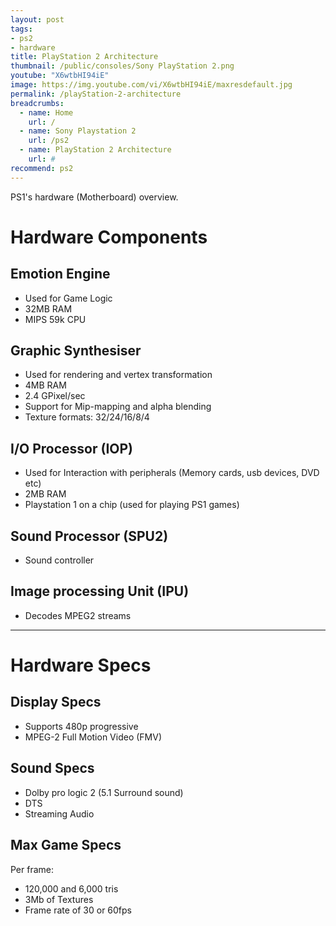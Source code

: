```yaml
---
layout: post
tags: 
- ps2
- hardware
title: PlayStation 2 Architecture
thumbnail: /public/consoles/Sony PlayStation 2.png
youtube: "X6wtbHI94iE"
image: https://img.youtube.com/vi/X6wtbHI94iE/maxresdefault.jpg
permalink: /playStation-2-architecture
breadcrumbs:
  - name: Home
    url: /
  - name: Sony Playstation 2
    url: /ps2
  - name: PlayStation 2 Architecture
    url: #
recommend: ps2
---
```

PS1's hardware (Motherboard) overview. 

# Hardware Components

## Emotion Engine
* Used for Game Logic
* 32MB RAM
* MIPS 59k CPU

## Graphic Synthesiser
* Used for rendering and vertex transformation
* 4MB RAM
* 2.4 GPixel/sec
* Support for Mip-mapping and alpha blending
* Texture formats: 32/24/16/8/4

## I/O Processor (IOP)
* Used for Interaction with peripherals (Memory cards, usb devices, DVD etc)
* 2MB RAM
* Playstation 1 on a chip (used for playing PS1 games)

## Sound Processor (SPU2)
* Sound controller

## Image processing Unit (IPU)
* Decodes MPEG2 streams

---

# Hardware Specs

## Display Specs
 - Supports 480p progressive
 - MPEG-2 Full Motion Video (FMV)
 
## Sound Specs
- Dolby pro logic 2 (5.1 Surround sound)
- DTS
- Streaming Audio

## Max Game Specs
Per frame:
 - 120,000 and 6,000 tris
 - 3Mb of Textures 
 - Frame rate of 30 or 60fps

 
 

